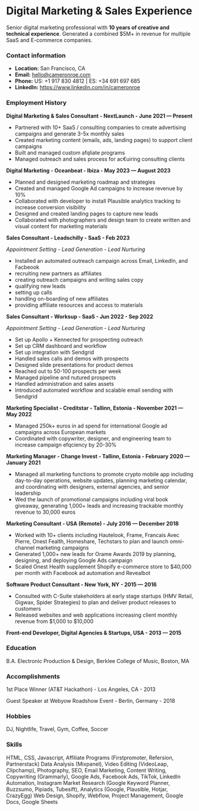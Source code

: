 # Digital Marketing & Sales Experience

Senior digital marketing professional with **10 years of creative and technical experience**. Generated a combined $5M+ in revenue for multiple SaaS and E-commerce companies.

### Contact information

- **Location:** San Francisco, CA
- **Email:** hello@cameronroe.com
- **Phone:** US: +1 917 830 4812 | ES: +34 691 697 685
- **LinkedIn:** https://www.linkedin.com/in/cameronroe

### Employment History

**Digital Marketing & Sales Consultant - NextLaunch - June 2021 — Present**

- Partnered with 10+ SaaS / consulting companies to create advertising campaigns and generate 3-5x monthly sales
- Created marketing content (emails, ads, landing pages) to support client campaigns
- Built and managed custom afqliate programs
- Managed outreach and sales process for ac€uiring consulting clients

**Digital Marketing - Oceanbeat - Ibiza - May 2023 — August 2023**

- Planned and designed marketing roadmap and strategies
- Created and managed Google Ad campaigns to increase revenue by 10%
- Collaborated with developer to install Plausible analytics tracking to increase 
conversion visibility
- Designed and created landing pages to capture new leads
- Collaborated with photographers and design team to create written and visual 
content for marketing materials

**Sales Consultant - Leadschilly - SaaS - Feb 2023**

_Appointment Setting - Lead Generation - Lead Nurturing_

- Installed an automated outreach campaign across Email, LinkedIn, and Facbeook
- recruiting new partners as affiliates
- creating outreach campaigns and writing sales copy
- qualifying new leads
- setting up calls
- handling on-boarding of new affiliates
- providing affiliate resources and access to materials

**Sales Consultant - Worksup - SaaS - Jun 2022 - Sep 2022**

_Appointment Setting - Lead Generation - Lead Nurturing_

- Set up Apollo + Kennected for prospecting outreach
- Set up CRM dashboard and workflow
- Set up integration with Sendgrid
- Handled sales calls and demos with prospects
- Designed slide presentations for product demos
- Reached out to 50-100 prospects per week
- Managed pipeline and nutured prospects
- Handled administration and sales assets
- Introduced automated workflow and scalable email sending with Sendgrid

**Marketing Specialist - Creditstar - Tallinn, Estonia - November 2021 — May 2022**

- Managed 250k+ euros in ad spend for international Google ad campaigns across European markets
- Coordinated with copywriter, designer, and engineering team to increase campaign efqciency by 20-30%

**Marketing Manager - Change Invest - Tallinn, Estonia - February 2020 — January 2021**

- Managed all marketing functions to promote crypto mobile app including day-to-day operations, website updates, planning marketing calendar, and coordinating with designers, external agencies, and senior leadership
- Wed the launch of promotional campaigns including viral book giveaway, generating 1,000+ leads and increasing trackable monthly revenue to 30,000 euros

**Marketing Consultant - USA (Remote) - July 2016 — December 2018**

- Worked with 10+ clients including Hautelook, Frame, Francais Avec Pierre, 
Onest Fealth, Homeshare, Techstars to plan and launch omni-channel marketing campaigns
- Generated 1,000+ new leads for Orame Awards 2019 by planning, designing, and deploying Google Ads campaign
- Scaled Onest Health supplement Shopify e-commerce store to $40,000 per month 
with Facebook ad automation and Revealbot

**Software Product Consultant - New York, NY - 2015 — 2016**

- Consulted with C-Suite stakeholders at early stage startups (HMV Retail, Gigwax, 
Spider Strategies) to plan and deliver product releases to customers
- Released websites and web applications increasing client monthly revenue from 
$1,000 to $10,000

**Front-end Developer, Digital Agencies & Startups, USA - 2013 — 2015**

### Education

B.A. Electronic Production & Design, Berklee College of Music, Boston, MA

### Accomplishments

1st Place Winner (AT&T Hackathon) - Los Angeles, CA - 2013

Guest Speaker at Webyow Roadshow Event - Berlin, Germany - 2018

### Hobbies

DJ, Nightlife, Travel, Gym, Coffee, Soccer

### Skills

HTML, CSS, Javascript, Affiliate Programs (Firstpromoter, Refersion, Partnerstack)
Data Analysis (Mixpanel), Video Editing (VideoLeap, Clipchamp), Photography, SEO, Email Marketing,
Content Writing, Copywriting (Grammarly), Google Ads, Facebook Ads, TikTok, LinkedIn Automation, Instagram
Market Research (Google Keyword Planner, Buzzsumo, Pipiads, Tubesift), Analytics (Google, Plausible, Hotjar, CrazyEgg)
Web Design, Shopify, Webflow, Project Management, Google Docs, Google Sheets